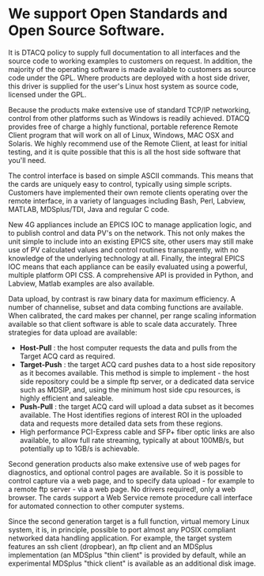 # We support Open Standards and Open Source Software.
It is <tooltip>DTACQ</tooltip> policy to supply full documentation to all interfaces and the source code to working examples  to customers on request. In addition, the majority of the operating software is made available to customers as source code under the <tooltip>GPL</tooltip>. Where products are deployed with a host side driver, this driver is supplied for the user's Linux host system as source code, licensed under the <tooltip>GPL</tooltip>. 

Because the products make extensive use of standard TCP/IP networking, control from other platforms such as Windows is readily achieved. <tooltip>DTACQ</tooltip> provides free of charge a highly functional, portable reference Remote Client program that will work on all of Linux, Windows, MAC OSX and Solaris. We highly recommend use of the Remote Client, at least for initial testing, and it is quite possible that this is all the host side software that you'll need.

The control interface is based on simple ASCII commands. This means that the cards are uniquely easy to control, typically using simple scripts. Customers have implemented their own remote clients operating over the remote interface, in a variety of languages including Bash, Perl, Labview, MATLAB, <tooltip>MDSplus</tooltip>/TDI, Java and regular C code.

New 4G appliances include an  <tooltip>EPICS</tooltip> IOC to manage application logic, and to publish control and data PV's on the network. This not only makes the unit simple to include into an existing <tooltip>EPICS</tooltip> site, other users may still make use of PV calculated values and control routines transparently, with no knowledge of the underlying technology at all. Finally, the integral <tooltip>EPICS</tooltip> IOC means that each appliance can be easily evaluated using a powerful, multiple platform OPI <tooltip>CSS</tooltip>. A comprehensive API is provided in Python, and Labview, Matlab examples are also available.
		   
Data upload, by contrast is raw binary data for maximum efficiency. A number of channelise, subset and data combing functions are available. When calibrated, the card makes per channel, per range scaling information available so that client software is able to scale data accurately. Three strategies for data upload are available:

*  <b>Host-Pull</b> : the host computer requests the data and pulls from the Target ACQ card as required.
*  <b>Target-Push</b> : the target ACQ card pushes data to a host side repository as it becomes available. This method is simple to implement - the host side repository could be a simple ftp server, or a dedicated data service such as MDSIP, and, using the minimum host side cpu resources, is highly efficient and saleable.
*  <b>Push-Pull</b> : the target ACQ card will upload a data subset as it becomes available. The Host identifies regions of interest ROI in the uploaded data and requests more detailed data sets from these regions.
*  High  performance PCI-Express cable and SFP+ fiber optic links are also available, to allow full rate streaming, typically at about 100MB/s, but potentially up to 1GB/s is achievable.

Second generation products also make extensive use of web pages for diagnostics, and optional control pages are available. So it is possible to control capture via a web page, and to specify data upload - for example to a remote ftp server - via a web page. No drivers required!, only a web browser. The cards support a Web Service remote procedure call interface for automated connection to other computer systems.

Since the second generation target is a full function, virtual memory Linux system, it is, in principle, possible to port almost any POSIX compliant networked data handling application. For example, the target system features an ssh client (<tooltip>dropbear</tooltip>), an ftp client and an <tooltip>MDSplus</tooltip> implementation (an <tooltip>MDSplus</tooltip> "thin client" is provided by default, while an experimental <tooltip>MDSplus</tooltip> "thick client" is available as an additional disk image.